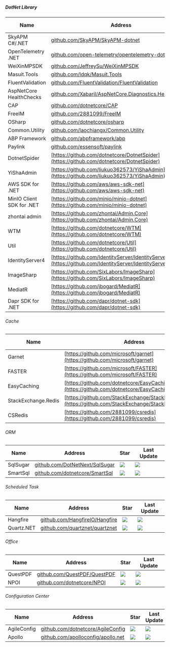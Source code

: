 ﻿##### DotNet Library
Name| Address | Star| Last Update
-|-|-|-|
SkyAPM C#/.NET|[github.com/SkyAPM/SkyAPM-dotnet](https://github.com/SkyAPM/SkyAPM-dotnet)|<img src="https://img.shields.io/github/stars/SkyAPM/SkyAPM-dotnet?style=for-the-badge" />|<img src="https://img.shields.io/github/last-commit/SkyAPM/SkyAPM-dotnet?style=for-the-badge" />
OpenTelemetry .NET|[github.com/open-telemetry/opentelemetry-dotnet](https://github.com/open-telemetry/opentelemetry-dotnet)|<img src="https://img.shields.io/github/stars/open-telemetry/opentelemetry-dotnet?style=for-the-badge" />|<img src="https://img.shields.io/github/last-commit/open-telemetry/opentelemetry-dotnet?style=for-the-badge" />
WeiXinMPSDK|[github.com/JeffreySu/WeiXinMPSDK](https://github.com/JeffreySu/WeiXinMPSDK)|<img src="https://img.shields.io/github/stars/JeffreySu/WeiXinMPSDK?style=for-the-badge" />|<img src="https://img.shields.io/github/last-commit/JeffreySu/WeiXinMPSDK?style=for-the-badge" />
Masuit.Tools|[github.com/ldqk/Masuit.Tools](https://github.com/ldqk/Masuit.Tools)|<img src="https://img.shields.io/github/stars/ldqk/Masuit.Tools?style=for-the-badge" />|<img src="https://img.shields.io/github/last-commit/ldqk/Masuit.Tools?style=for-the-badge" />
FluentValidation|[github.com/FluentValidation/FluentValidation](https://github.com/FluentValidation/FluentValidation)|<img src="https://img.shields.io/github/stars/FluentValidation/FluentValidation?style=for-the-badge" />|<img src="https://img.shields.io/github/last-commit/FluentValidation/FluentValidation?style=for-the-badge" />
AspNetCore HealthChecks|[github.com/Xabaril/AspNetCore.Diagnostics.HealthChecks](https://github.com/Xabaril/AspNetCore.Diagnostics.HealthChecks)|<img src="https://img.shields.io/github/stars/Xabaril/AspNetCore.Diagnostics.HealthChecks?style=for-the-badge" />|<img src="https://img.shields.io/github/last-commit/Xabaril/AspNetCore.Diagnostics.HealthChecks?style=for-the-badge" />
CAP|[github.com/dotnetcore/CAP](https://github.com/dotnetcore/CAP)|<img src="https://img.shields.io/github/stars/dotnetcore/CAP?style=for-the-badge" />|<img src="https://img.shields.io/github/last-commit/dotnetcore/CAP?style=for-the-badge" />
FreeIM|[github.com/2881099/FreeIM](https://github.com/2881099/FreeIM)|<img src="https://img.shields.io/github/stars/2881099/FreeIM?style=for-the-badge" />|<img src="https://img.shields.io/github/last-commit/2881099/FreeIM?style=for-the-badge" />
OSharp|[github.com/dotnetcore/osharp](https://github.com/dotnetcore/osharp)|<img src="https://img.shields.io/github/stars/dotnetcore/osharp?style=for-the-badge" />|<img src="https://img.shields.io/github/last-commit/dotnetcore/osharp?style=for-the-badge" />
Common.Utility|[github.com/laochiangx/Common.Utility](https://github.com/laochiangx/Common.Utility)|<img src="https://img.shields.io/github/stars/laochiangx/Common.Utility?style=for-the-badge" />|<img src="https://img.shields.io/github/last-commit/laochiangx/Common.Utility?style=for-the-badge" />
ABP Framework|[github.com/abpframework/abp](https://github.com/abpframework/abp)|<img src="https://img.shields.io/github/stars/abpframework/abp?style=for-the-badge" />|<img src="https://img.shields.io/github/last-commit/abpframework/abp?style=for-the-badge" />
Paylink|[github.com/essensoft/paylink](https://github.com/essensoft/paylink)|<img src="https://img.shields.io/github/stars/essensoft/paylink?style=for-the-badge" />|<img src="https://img.shields.io/github/last-commit/essensoft/paylink?style=for-the-badge" />
DotnetSpider|[https://github.com/dotnetcore/DotnetSpider](https://github.com/dotnetcore/DotnetSpider)|<img src="https://img.shields.io/github/stars/dotnetcore/DotnetSpider?style=for-the-badge" />|<img src="https://img.shields.io/github/last-commit/dotnetcore/DotnetSpider?style=for-the-badge" />
YiShaAdmin|[https://github.com/liukuo362573/YiShaAdmin](https://github.com/liukuo362573/YiShaAdmin)|<img src="https://img.shields.io/github/stars/liukuo362573/YiShaAdmin?style=for-the-badge" />|<img src="https://img.shields.io/github/last-commit/liukuo362573/YiShaAdmin?style=for-the-badge" />
AWS SDK for .NET|[https://github.com/aws/aws-sdk-net](https://github.com/aws/aws-sdk-net)|<img src="https://img.shields.io/github/stars/aws/aws-sdk-net?style=for-the-badge" />|<img src="https://img.shields.io/github/last-commit/aws/aws-sdk-net?style=for-the-badge" />
MinIO Client SDK for .NET|[https://github.com/minio/minio-dotnet](https://github.com/minio/minio-dotnet)|<img src="https://img.shields.io/github/stars/minio/minio-dotnet?style=for-the-badge" />|<img src="https://img.shields.io/github/last-commit/minio/minio-dotnet?style=for-the-badge" />
zhontai admin|[https://github.com/zhontai/Admin.Core](https://github.com/zhontai/Admin.Core)|<img src="https://img.shields.io/github/stars/zhontai/Admin.Core?style=for-the-badge" />|<img src="https://img.shields.io/github/last-commit/zhontai/Admin.Core?style=for-the-badge" />
WTM|[https://github.com/dotnetcore/WTM](https://github.com/dotnetcore/WTM)|<img src="https://img.shields.io/github/stars/dotnetcore/WTM?style=for-the-badge" />|<img src="https://img.shields.io/github/last-commit/dotnetcore/WTM?style=for-the-badge" />
Util|[https://github.com/dotnetcore/Util](https://github.com/dotnetcore/Util)|<img src="https://img.shields.io/github/stars/dotnetcore/Util?style=for-the-badge" />|<img src="https://img.shields.io/github/last-commit/dotnetcore/Util?style=for-the-badge" />
IdentityServer4|[https://github.com/IdentityServer/IdentityServer4](https://github.com/IdentityServer/IdentityServer4)|<img src="https://img.shields.io/github/stars/IdentityServer/IdentityServer4?style=for-the-badge" />|<img src="https://img.shields.io/github/last-commit/IdentityServer/IdentityServer4?style=for-the-badge" />
ImageSharp|[https://github.com/SixLabors/ImageSharp](https://github.com/SixLabors/ImageSharp)|<img src="https://img.shields.io/github/stars/SixLabors/ImageSharp?style=for-the-badge" />|<img src="https://img.shields.io/github/last-commit/SixLabors/ImageSharp?style=for-the-badge" />
MediatR|[https://github.com/jbogard/MediatR](https://github.com/jbogard/MediatR)|<img src="https://img.shields.io/github/stars/jbogard/MediatR?style=for-the-badge" />|<img src="https://img.shields.io/github/last-commit/jbogard/MediatR?style=for-the-badge" />
Dapr SDK for .NET|[https://github.com/dapr/dotnet-sdk](https://github.com/dapr/dotnet-sdk)|<img src="https://img.shields.io/github/stars/dapr/dotnet-sdk?style=for-the-badge" />|<img src="https://img.shields.io/github/last-commit/dapr/dotnet-sdk?style=for-the-badge" />

###### Cache
Name| Address | Star| Last Update
-|-|-|-|
Garnet|[https://github.com/microsoft/garnet](https://github.com/microsoft/garnet)|<img src="https://img.shields.io/github/stars/microsoft/garnet?style=for-the-badge" />|<img src="https://img.shields.io/github/last-commit/microsoft/garnet?style=for-the-badge" />
FASTER|[https://github.com/microsoft/FASTER](https://github.com/microsoft/FASTER)|<img src="https://img.shields.io/github/stars/microsoft/FASTER?style=for-the-badge" />|<img src="https://img.shields.io/github/last-commit/microsoft/FASTER?style=for-the-badge" />
EasyCaching|[https://github.com/dotnetcore/EasyCaching](https://github.com/dotnetcore/EasyCaching)|<img src="https://img.shields.io/github/stars/dotnetcore/EasyCaching?style=for-the-badge" />|<img src="https://img.shields.io/github/last-commit/dotnetcore/EasyCaching?style=for-the-badge" />
StackExchange.Redis|[https://github.com/StackExchange/StackExchange.Redis](https://github.com/StackExchange/StackExchange.Redis)|<img src="https://img.shields.io/github/stars/StackExchange/StackExchange.Redis?style=for-the-badge" />|<img src="https://img.shields.io/github/last-commit/StackExchange/StackExchange.Redis?style=for-the-badge" />
CSRedis|[https://github.com/2881099/csredis](https://github.com/2881099/csredis)|<img src="https://img.shields.io/github/stars/2881099/csredis?style=for-the-badge" />|<img src="https://img.shields.io/github/last-commit/2881099/csredis?style=for-the-badge" />

###### ORM
Name| Address | Star| Last Update
-|-|-|-|
SqlSugar|[github.com/DotNetNext/SqlSugar](https://github.com/DotNetNext/SqlSugar)|<img src="https://img.shields.io/github/stars/DotNetNext/SqlSugar?style=for-the-badge" />|<img src="https://img.shields.io/github/last-commit/DotNetNext/SqlSugar?style=for-the-badge" />
SmartSql|[github.com/dotnetcore/SmartSql](https://github.com/dotnetcore/SmartSql)|<img src="https://img.shields.io/github/stars/dotnetcore/SmartSql?style=for-the-badge" />|<img src="https://img.shields.io/github/last-commit/dotnetcore/SmartSql?style=for-the-badge" />

###### Scheduled Task
Name| Address | Star| Last Update
-|-|-|-|
Hangfire|[github.com/HangfireIO/Hangfire](https://github.com/HangfireIO/Hangfire)|<img src="https://img.shields.io/github/stars/HangfireIO/Hangfire?style=for-the-badge" />|<img src="https://img.shields.io/github/last-commit/HangfireIO/Hangfire?style=for-the-badge" />
Quartz.NET|[github.com/quartznet/quartznet](https://github.com/quartznet/quartznet)|<img src="https://img.shields.io/github/stars/HangfireIO/Hangfire?style=for-the-badge" />|<img src="https://img.shields.io/github/last-commit/quartznet/quartznet?style=for-the-badge" />

###### Office
Name| Address | Star| Last Update
-|-|-|-|
QuestPDF|[github.com/QuestPDF/QuestPDF](https://github.com/QuestPDF/QuestPDF)|<img src="https://img.shields.io/github/stars/QuestPDF/QuestPDF?style=for-the-badge" />|<img src="https://img.shields.io/github/last-commit/QuestPDF/QuestPDF?style=for-the-badge" />
NPOI|[github.com/dotnetcore/NPOI](https://github.com/dotnetcore/NPOI)|<img src="https://img.shields.io/github/stars/dotnetcore/NPOI?style=for-the-badge" />|<img src="https://img.shields.io/github/last-commit/dotnetcore/NPOI?style=for-the-badge" />


###### Configuration Center
Name| Address | Star| Last Update
-|-|-|-|
AgileConfig|[github.com/dotnetcore/AgileConfig](https://github.com/dotnetcore/AgileConfig)|<img src="https://img.shields.io/github/stars/dotnetcore/AgileConfig?style=for-the-badge" />|<img src="https://img.shields.io/github/last-commit/dotnetcore/AgileConfig?style=for-the-badge" />
﻿Apollo|[github.com/apolloconfig/apollo.net](https://github.com/apolloconfig/apollo.net)|<img src="https://img.shields.io/github/stars/apolloconfig/apollo.net?style=for-the-badge" />|<img src="https://img.shields.io/github/last-commit/apolloconfig/apollo.net?style=for-the-badge" />